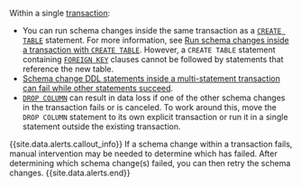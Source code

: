 Within a single [transaction](transactions.html):

- You can run schema changes inside the same transaction as a [`CREATE TABLE`](create-table.html) statement. For more information, see [Run schema changes inside a transaction with `CREATE TABLE`](online-schema-changes.html#run-schema-changes-inside-a-transaction-with-create-table). However, a `CREATE TABLE` statement containing [`FOREIGN KEY`](foreign-key.html) clauses cannot be followed by statements that reference the new table.
- [Schema change DDL statements inside a multi-statement transaction can fail while other statements succeed](#schema-change-ddl-statements-inside-a-multi-statement-transaction-can-fail-while-other-statements-succeed).
- [`DROP COLUMN`](alter-table.html#drop-column) can result in data loss if one of the other schema changes in the transaction fails or is canceled. To work around this, move the `DROP COLUMN` statement to its own explicit transaction or run it in a single statement outside the existing transaction.

{{site.data.alerts.callout_info}}
If a schema change within a transaction fails, manual intervention may be needed to determine which has failed. After determining which schema change(s) failed, you can then retry the schema changes.
{{site.data.alerts.end}}
